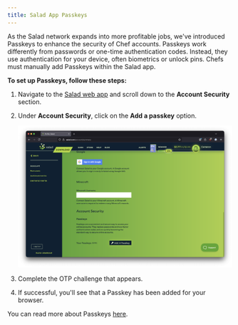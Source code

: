 ```yaml
---
title: Salad App Passkeys
---
```


As the Salad network expands into more profitable jobs, we've introduced Passkeys to enhance the security of Chef
accounts. Passkeys work differently from passwords or one-time authentication codes. Instead, they use authentication
for your device, often biometrics or unlock pins. Chefs must manually add Passkeys within the Salad app.

**To set up Passkeys, follow these steps:**

1. Navigate to the [Salad web app](https://salad.com/account/summary) and scroll down to the **Account Security**
   section.
2. Under **Account Security**, click on the **Add a passkey** option.

   ![](../../../../content/images/guides/using-the-salad-app/salad-app-passkeys-1.png)

3. Complete the OTP challenge that appears.
4. If successful, you'll see that a Passkey has been added for your browser.

You can read more about Passkeys [here](https://www.microsoft.com/en-gb/security/business/security-101/what-is-passkey).
